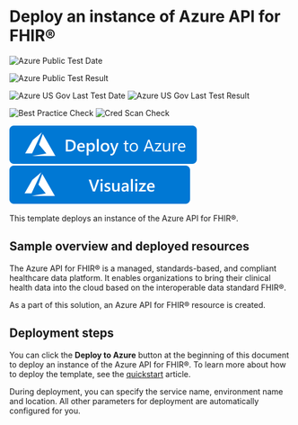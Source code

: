 # Deploy an instance of Azure API for FHIR®

![Azure Public Test Date](https://azurequickstartsservice.blob.core.windows.net/badges/quickstarts/microsoft.healthcareapis/azure-api-for-fhir/PublicLastTestDate.svg)

![Azure Public Test Result](https://azurequickstartsservice.blob.core.windows.net/badges/quickstarts/microsoft.healthcareapis/azure-api-for-fhir/PublicDeployment.svg)

![Azure US Gov Last Test Date](https://azurequickstartsservice.blob.core.windows.net/badges/quickstarts/microsoft.healthcareapis/azure-api-for-fhir/FairfaxLastTestDate.svg)
![Azure US Gov Last Test Result](https://azurequickstartsservice.blob.core.windows.net/badges/quickstarts/microsoft.healthcareapis/azure-api-for-fhir/FairfaxDeployment.svg)

![Best Practice Check](https://azurequickstartsservice.blob.core.windows.net/badges/quickstarts/microsoft.healthcareapis/azure-api-for-fhir/BestPracticeResult.svg)
![Cred Scan Check](https://azurequickstartsservice.blob.core.windows.net/badges/quickstarts/microsoft.healthcareapis/azure-api-for-fhir/CredScanResult.svg)

[![Deploy To Azure](https://raw.githubusercontent.com/Azure/azure-quickstart-templates/master/1-CONTRIBUTION-GUIDE/images/deploytoazure.svg?sanitize=true)](https://portal.azure.com/#create/Microsoft.Template/uri/https%3A%2F%2Fraw.githubusercontent.com%2FAzure%2Fazure-quickstart-templates%2Fmaster%2Fquickstarts%2Fmicrosoft.healthcareapis%2Fazure-api-for-fhir%2Fazuredeploy.json)
[![Visualize](https://raw.githubusercontent.com/Azure/azure-quickstart-templates/master/1-CONTRIBUTION-GUIDE/images/visualizebutton.svg?sanitize=true)](http://armviz.io/#/?load=https%3A%2F%2Fraw.githubusercontent.com%2FAzure%2Fazure-quickstart-templates%2Fmaster%2Fquickstarts%2Fmicrosoft.healthcareapis%2Fazure-api-for-fhir%2Fazuredeploy.json)

This template deploys an instance of the Azure API for FHIR®.

## Sample overview and deployed resources

The Azure API for FHIR® is a managed, standards-based, and compliant healthcare data platform. It enables organizations to bring their clinical health data into the cloud based on the interoperable data standard FHIR®.

As a part of this solution, an Azure API for FHIR® resource is created.

## Deployment steps

You can click the **Deploy to Azure** button at the beginning of this document to deploy an instance of the Azure API for FHIR®. To learn more about how to deploy the template, see the [quickstart](https://docs.microsoft.com/azure/healthcare-apis/fhir-paas-arm-template-quickstart?tabs=azure-portal) article.

During deployment, you can specify the service name, environment name and location. All other parameters for deployment are automatically configured for you.
